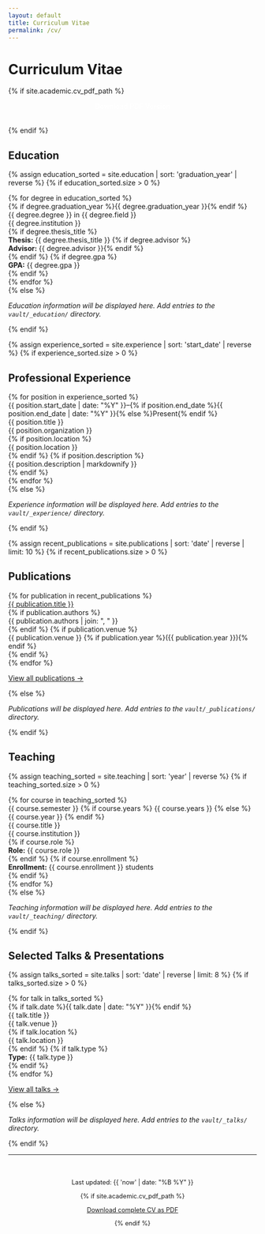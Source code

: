 ```yaml
---
layout: default
title: Curriculum Vitae
permalink: /cv/
---
```


# Curriculum Vitae

{% if site.academic.cv_pdf_path %}
<p style="text-align: center; margin-bottom: 2rem;">
  <a href="{{ site.academic.cv_pdf_path | relative_url }}" target="_blank" class="cv-download-link" style="background-color: var(--accent-color); color: white; padding: 0.75rem 1.5rem; border-radius: 6px; text-decoration: none; font-weight: 500;">
    Download PDF Version
  </a>
</p>
{% endif %}

## Education

{% assign education_sorted = site.education | sort: 'graduation_year' | reverse %}
{% if education_sorted.size > 0 %}
<div class="cv-section">
  {% for degree in education_sorted %}
  <div class="cv-item">
    <div class="dates">
      {% if degree.graduation_year %}{{ degree.graduation_year }}{% endif %}
    </div>
    <div class="details">
      <div class="position">{{ degree.degree }} in {{ degree.field }}</div>
      <div class="institution">{{ degree.institution }}</div>
      {% if degree.thesis_title %}
      <div class="description">
        <strong>Thesis:</strong> {{ degree.thesis_title }}
        {% if degree.advisor %}<br><strong>Advisor:</strong> {{ degree.advisor }}{% endif %}
      </div>
      {% endif %}
      {% if degree.gpa %}
      <div class="description"><strong>GPA:</strong> {{ degree.gpa }}</div>
      {% endif %}
    </div>
  </div>
  {% endfor %}
</div>
{% else %}
<p><em>Education information will be displayed here. Add entries to the <code>vault/_education/</code> directory.</em></p>
{% endif %}

{% assign experience_sorted = site.experience | sort: 'start_date' | reverse %}
{% if experience_sorted.size > 0 %}
## Professional Experience

<div class="cv-section">
  {% for position in experience_sorted %}
  <div class="cv-item">
    <div class="dates">
      {{ position.start_date | date: "%Y" }}–{% if position.end_date %}{{ position.end_date | date: "%Y" }}{% else %}Present{% endif %}
    </div>
    <div class="details">
      <div class="position">{{ position.title }}</div>
      <div class="institution">{{ position.organization }}</div>
      {% if position.location %}
      <div class="institution">{{ position.location }}</div>
      {% endif %}
      {% if position.description %}
      <div class="description">{{ position.description | markdownify }}</div>
      {% endif %}
    </div>
  </div>
  {% endfor %}
</div>
{% else %}
<p><em>Experience information will be displayed here. Add entries to the <code>vault/_experience/</code> directory.</em></p>
{% endif %}

{% assign recent_publications = site.publications | sort: 'date' | reverse | limit: 10 %}
{% if recent_publications.size > 0 %}
## Publications

<div class="cv-section">
  <div class="publication-list">
    {% for publication in recent_publications %}
    <div class="publication-item">
      <div class="title">
        <a href="{{ publication.url | relative_url }}">{{ publication.title }}</a>
      </div>
      {% if publication.authors %}
      <div class="authors">{{ publication.authors | join: ", " }}</div>
      {% endif %}
      {% if publication.venue %}
      <div class="venue">{{ publication.venue }} {% if publication.year %}({{ publication.year }}){% endif %}</div>
      {% endif %}
    </div>
    {% endfor %}
  </div>
  <p><a href="{{ "/publications/" | relative_url }}">View all publications →</a></p>
</div>
{% else %}
<p><em>Publications will be displayed here. Add entries to the <code>vault/_publications/</code> directory.</em></p>
{% endif %}

## Teaching

{% assign teaching_sorted = site.teaching | sort: 'year' | reverse %}
{% if teaching_sorted.size > 0 %}
<div class="cv-section">
  {% for course in teaching_sorted %}
  <div class="cv-item">
    <div class="dates">
      {{ course.semester }} {% if course.years %} {{ course.years }} {% else %} {{ course.year }} {% endif %}
    </div>
    <div class="details">
      <div class="position">{{ course.title }}</div>
      <div class="institution">{{ course.institution }}</div>
      {% if course.role %}
      <div class="description"><strong>Role:</strong> {{ course.role }}</div>
      {% endif %}
      {% if course.enrollment %}
      <div class="description"><strong>Enrollment:</strong> {{ course.enrollment }} students</div>
      {% endif %}
    </div>
  </div>
  {% endfor %}
</div>
{% else %}
<p><em>Teaching information will be displayed here. Add entries to the <code>vault/_teaching/</code> directory.</em></p>
{% endif %}

## Selected Talks & Presentations

{% assign talks_sorted = site.talks | sort: 'date' | reverse | limit: 8 %}
{% if talks_sorted.size > 0 %}
<div class="cv-section">
  {% for talk in talks_sorted %}
  <div class="cv-item">
    <div class="dates">
      {% if talk.date %}{{ talk.date | date: "%Y" }}{% endif %}
    </div>
    <div class="details">
      <div class="position">{{ talk.title }}</div>
      <div class="institution">{{ talk.venue }}</div>
      {% if talk.location %}
      <div class="institution">{{ talk.location }}</div>
      {% endif %}
      {% if talk.type %}
      <div class="description"><strong>Type:</strong> {{ talk.type }}</div>
      {% endif %}
    </div>
  </div>
  {% endfor %}
</div>
<p><a href="{{ "/talks/" | relative_url }}">View all talks →</a></p>
{% else %}
<p><em>Talks information will be displayed here. Add entries to the <code>vault/_talks/</code> directory.</em></p>
{% endif %}

---

<div style="text-align: center; font-size: 0.9em; color: var(--secondary-text); margin-top: 3rem;">
  <p>Last updated: {{ 'now' | date: "%B %Y" }}</p>
  {% if site.academic.cv_pdf_path %}
  <p><a href="{{ site.academic.cv_pdf_path | relative_url }}" target="_blank">Download complete CV as PDF</a></p>
  {% endif %}
</div>